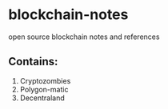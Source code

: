 # blockchain-notes
open source blockchain notes and references


## Contains:
1. Cryptozombies
2. Polygon-matic 
3. Decentraland 